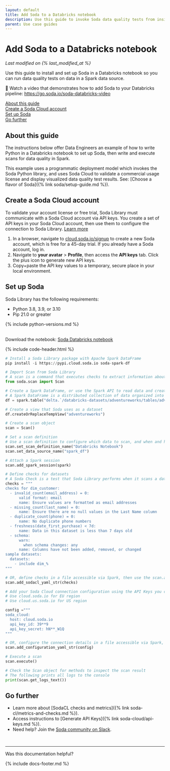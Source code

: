 ```yaml
---
layout: default
title: Add Soda to a Databricks notebook
description: Use this guide to invoke Soda data quality tests from inside a Databricks notebook.
parent: Use case guides
---
```


# Add Soda to a Databricks notebook
*Last modified on {% last_modified_at %}*

Use this guide to install and set up Soda in a Databricks notebook so you can run data quality tests on data in a Spark data source.

🎥 Watch a video that demonstrates how to add Soda to your Databricks pipeline: <a href="https://go.soda.io/soda-databricks-video" target="_blank">https://go.soda.io/soda-databricks-video<a/>

[About this guide](#about-this-guide)<br />
[Create a Soda Cloud account](#create-a-soda-cloud-account)<br />
[Set up Soda](#set-up-soda)<br />
[Go further](#go-further)<br />

## About this guide

The instructions below offer Data Engineers an example of how to write Python in a Databricks notebook to set up Soda, then write and execute scans for data quality in Spark.

This example uses a programmatic deployment model which invokes the Soda Python library, and uses Soda Cloud to validate a commercial usage license and display visualized data quality test results. See: [Choose a flavor of Soda]({% link soda/setup-guide.md %}).

## Create a Soda Cloud account

To validate your account license or free trial, Soda Library must communicate with a Soda Cloud account via API keys. You create a set of API keys in your Soda Cloud account, then use them to configure the connection to Soda Library. <a href="https://docs.soda.io/soda/about.html">Learn more</a>

1. In a browser, navigate to <a href="https://cloud.soda.io/signup" target="_blank">cloud.soda.io/signup</a> to create a new Soda account, which is free for a 45-day trial. If you already have a Soda account, log in.
2. Navigate to **your avatar** > **Profile**, then access the **API keys** tab. Click the plus icon to generate new API keys. 
3. Copy+paste the API key values to a temporary, secure place in your local environment.

## Set up Soda

Soda Library has the following requirements:
* Python 3.8, 3.9, or 3.10
* Pip 21.0 or greater

{% include python-versions.md %}

<br />
Download the notebook: <a href="soda-databricks-notebook.ipynb" download>Soda Databricks notebook</a>

{% include code-header.html %}
```python
# Install a Soda Library package with Apache Spark DataFrame
pip install -i https://pypi.cloud.soda.io soda-spark-df

# Import Scan from Soda Library
# A scan is a command that executes checks to extract information about data in a dataset. 
from soda.scan import Scan

# Create a Spark DataFrame, or use the Spark API to read data and create a DataFrame
# A Spark DataFrame is a distributed collection of data organized into named columns which provides a structured and tabular representation of data within the Apache Spark framework. 
df = spark.table("delta.`/databricks-datasets/adventureworks/tables/adventureworks`")

# Create a view that Soda uses as a dataset
df.createOrReplaceTempView("adventureworks")

# Create a scan object
scan = Scan()

# Set a scan definition
# Use a scan definition to configure which data to scan, and when and how to execute the scan.
scan.set_scan_definition_name("Databricks Notebook")
scan.set_data_source_name("spark_df")

# Attach a Spark session
scan.add_spark_session(spark)

# Define checks for datasets
# A Soda Check is a test that Soda Library performs when it scans a dataset in your data source. You can define your checks in-line in the notebook, or define them in a separate checks.yml fail that is accessible by Spark.
checks = """
checks for dim_customer:
  - invalid_count(email_address) = 0:
      valid format: email
      name: Ensure values are formatted as email addresses
  - missing_count(last_name) = 0:
      name: Ensure there are no null values in the Last Name column
  - duplicate_count(phone) = 0:
      name: No duplicate phone numbers
  - freshness(date_first_purchase) < 7d:
      name: Data in this dataset is less than 7 days old
  - schema:
      warn:
        when schema changes: any
      name: Columns have not been added, removed, or changed
sample datasets:
  datasets:
    - include dim_%
"""

# OR, define checks in a file accessible via Spark, then use the scan.add_sodacl_yaml method to retrieve the checks
scan.add_sodacl_yaml_str(checks)

# Add your Soda Cloud connection configuration using the API Keys you created in Soda Cloud
# Use cloud.soda.io for EU region
# Use cloud.us.soda.io for US region

config ="""
soda_cloud:
  host: cloud.soda.io
  api_key_id: 39**9
  api_key_secret: hN**_W1Q
"""

# OR, configure the connection details in a file accessible via Spark, then use the scan.add_configuration_yaml method to retrieve the config
scan.add_configuration_yaml_str(config)

# Execute a scan
scan.execute()

# Check the Scan object for methods to inspect the scan result
# The following prints all logs to the console
print(scan.get_logs_text()) 
```

## Go further

* Learn more about [SodaCL checks and metrics]({% link soda-cl/metrics-and-checks.md %}).
* Access instructions to [Generate API Keys]({% link soda-cloud/api-keys.md %}).
* Need help? Join the <a href="https://community.soda.io/slack" target="_blank"> Soda community on Slack</a>.
<br />

---

Was this documentation helpful?

<!-- LikeBtn.com BEGIN -->
<span class="likebtn-wrapper" data-theme="tick" data-i18n_like="Yes" data-ef_voting="grow" data-show_dislike_label="true" data-counter_zero_show="true" data-i18n_dislike="No"></span>
<script>(function(d,e,s){if(d.getElementById("likebtn_wjs"))return;a=d.createElement(e);m=d.getElementsByTagName(e)[0];a.async=1;a.id="likebtn_wjs";a.src=s;m.parentNode.insertBefore(a, m)})(document,"script","//w.likebtn.com/js/w/widget.js");</script>
<!-- LikeBtn.com END -->

{% include docs-footer.md %}